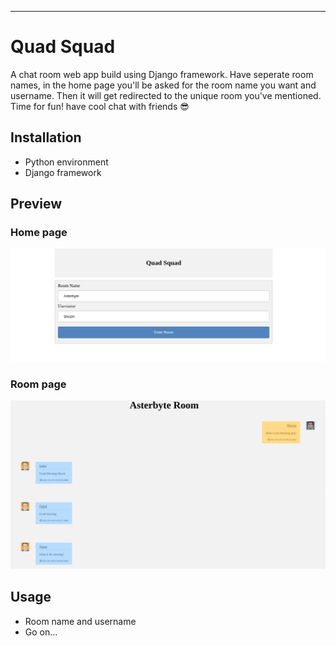 ***
# **Quad Squad**
A chat room web app build using Django framework. Have seperate room names, in the home page you'll be asked for the room name you want and username. Then it will get redirected to the unique room you've mentioned. Time for fun! have cool chat with friends :sunglasses:


## Installation
* Python environment
* Django framework


## Preview

### Home page
![sample](https://github.com/shezin888/Quad-Squad/blob/master/home.png?raw=true)

### Room page
![sample](https://github.com/shezin888/Quad-Squad/blob/master/room.png?raw=true)


## Usage
* Room name and username
* Go on...

